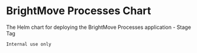 # BrightMove Processes Chart

The Helm chart for deploying the BrightMove Processes application - Stage Tag

    Internal use only
